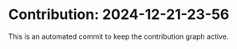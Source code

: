 # Contribution: 2024-12-21-23-56
This is an automated commit to keep the contribution graph active.
